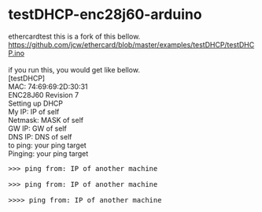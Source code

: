 # testDHCP-enc28j60-arduino
ethercardtest this is a fork of this bellow.<BR>
https://github.com/jcw/ethercard/blob/master/examples/testDHCP/testDHCP.ino<BR>
<BR>
if you run this, you would get like bellow.<BR>
[testDHCP]<BR>
MAC: 74:69:69:2D:30:31<BR>
ENC28J60 Revision 7<BR>
Setting up DHCP<BR>
My IP: IP of self<BR>
Netmask: MASK of self<BR>
GW IP: GW of self<BR>
DNS IP: DNS of self<BR>
to ping: your ping target<BR>
Pinging: your ping target<BR>
<pre>>>> ping from: IP of another machine<BR>
>>> ping from: IP of another machine<BR>
>>>> ping from: IP of another machine<BR>
